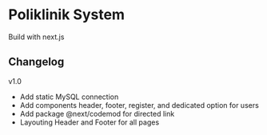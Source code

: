 
# Poliklinik System

Build with next.js

## Changelog

v1.0
- Add static MySQL connection
- Add components header, footer, register, and dedicated option for users
- Add package @next/codemod for directed link
- Layouting Header and Footer for all pages

